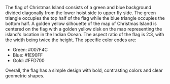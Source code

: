 The flag of Christmas Island consists of a green and blue background divided diagonally from the lower hoist side to upper fly side. The green triangle occupies the top half of the flag while the blue triangle occupies the bottom half. A golden yellow silhouette of the map of Christmas Island is centered on the flag with a golden yellow disk on the map representing the island's location in the Indian Ocean. The aspect ratio of the flag is 2:3, with the width being twice the height. The specific color codes are:

- Green: #007F4C
- Blue: #1E90FF
- Gold: #FFD700

Overall, the flag has a simple design with bold, contrasting colors and clear geometric shapes.